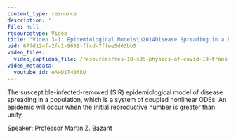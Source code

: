 ```yaml
---
content_type: resource
description: ''
file: null
resourcetype: Video
title: "Video 3-1: Epidemiological Models\u2014Disease Spreading in a Population"
uid: 67fd124f-2fc1-9659-ffcd-7ffee5d63bb5
video_files:
  video_captions_file: /resources/res-10-s95-physics-of-covid-19-transmission-fall-2020/lecture-videos/video-3-1-epidemiological-models2014disease-spreading-in-a-population/eAHDiT40fkU.vtt
video_metadata:
  youtube_id: eAHDiT40fkU
---
```


The susceptible-infected-removed (SIR) epidemiological model of disease spreading in a population, which is a system of coupled nonlinear ODEs. An epidemic will occur when the initial reproductive number is greater than unity.

Speaker: Professor Martin Z. Bazant